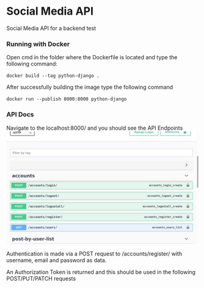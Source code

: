 # Social Media API
Social Media API for a backend test

### Running with Docker
Open cmd in the folder where the Dockerfile is located and type the following command:
```
docker build --tag python-django .

```
After successfully building the image type the following command
```
docker run --publish 8000:8000 python-django

```

### API Docs
Navigate to the localhost:8000/ and you should see the API Endpoints
<img src="screenshots/print.jpg">

Authentication is made via a POST request to /accounts/register/ with username, email and password as data.

An Authorization Token is returned and this should be used in the following POST/PUT/PATCH requests
